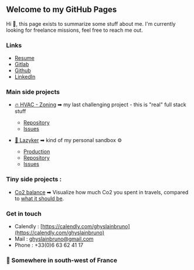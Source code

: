 ## Welcome to my GitHub Pages

Hi 👋, this page exists to summarize some stuff about me. I'm currently looking for freelance missions, feel free to reach me out. 

### Links
- [Resume](https://ghyslainbruno.github.io/presentation/resume.pdf)
- [Gitlab](https://gitlab.com/users/ghyslainbruno/projects)
- [Github](https://github.com/GhyslainBruno)
- [LinkedIn](https://www.linkedin.com/in/ghyslainbruno/)

### Main side projects
- [🔥 HVAC - Zoning](https://gitlab.com/ghyslainbruno/zoning) ➡ my last challenging project - this is "real" full stack stuff
  - [Repository](https://gitlab.com/ghyslainbruno/zoning)
  - [Issues](https://gitlab.com/ghyslainbruno/zoning/-/boards)
  

- [🎥 Lazyker](https://lazyker.gbruno.io) ➡ kind of my personal sandbox ⚙️
  - [Production](https://lazyker.gbruno.io)
  - [Repository](https://gitlab.com/ghyslainbruno/lazyker)
  - [Issues](https://gitlab.com/ghyslainbruno/lazyker/-/boards)

### Tiny side projects :
- [Co2 balance](https://co2.gbruno.io/) ➡ Visualize how much Co2 you spent in travels, compared to [what it should be](https://www.1erdegre.earth/blog-posts/tout-savoir-sur-lobjectif-des-2-tonnes#:~:text=Les%202%20tonnes%20ont%20pour,150%20Gt%20de%20CO2.).  

### Get in touch
- Calendly : [https://calendly.com/ghyslainbruno](https://calendly.com/ghyslainbruno)
- Mail : [ghyslainbruno@gmail.com](mailto:ghyslainbruno@gmail.com)
- Phone : +33(0)6 63 62 41 17

### 📌 Somewhere in south-west of France
